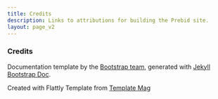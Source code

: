 ```yaml
---
title: Credits
description: Links to attributions for building the Prebid site. 
layout: page_v2
---
```


### Credits  

Documentation template by the <a href="http://getbootstrap.com/">Bootstrap team</a>, generated with <a href="https://github.com/mistic100/jekyll-bootstrap-doc">Jekyll Bootstrap Doc</a>.

Created with Flattly Template from <a href="https://templatemag.com/">Template Mag</a>